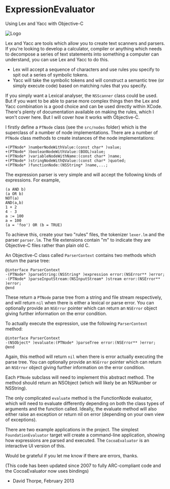ExpressionEvaluator
===================

Using Lex and Yacc with Objective-C

![Logo](https://raw.github.com/djthorpe/ExpressionEvaluator/master/screenshot.png)

Lex and Yacc are tools which allow you to create text scanners and parsers. If you're looking
to develop a calculator, compiler or anything which needs to decompose a series of text
statements into something a computer can understand, you can use Lex and Yacc to do this.

 * Lex will accept a sequence of characters and use rules you specify to spit out a series of
   symbolic tokens. 
 * Yacc will take the symbolic tokens and will construct a semantic tree (or simply execute 
   code) based on matching rules that you specify.

If you simply want a Lexical analyser, the `NSScanner` class could be used. But if you want to
be able to parse more complex things then the Lex and Yacc combination is a good choice and can
be used directly within XCode. There's plenty of documentation available on making the rules,
which I won't cover here. But I will cover how it works with Objective-C.

I firstly define a `PTNode` class (see the `src/nodes` folder)
which is the superclass of a number of node implementations. There are a number of
`PTNode` class methods to create instances of the node implementations:

```objc
+(PTNode* )numberNodeWithValue:(const char* )value;
+(PTNode* )booleanNodeWithValue:(BOOL)value;
+(PTNode* )variableNodeWithName:(const char* )name;
+(PTNode* )stringNodeWithQValue:(const char* )quoted;
+(PTNode* )functionNode:(NSString* )name,...;
```

The expression parser is very simple and will accept the following kinds of expressions. For example,

```
(a AND b)
(a OR b) 
NOT(a)
AND(a,b)
1 + 2
4 - 3
a := 100 
a = 100
(a = 'foo') OR (b = TRUE)
```

To achieve this, create your two "rules" files, the tokenizer `lexer.lm` and the parser `parser.lm`.
The file extensions contain "m" to indicate they are Objective-C files rather than plain old C.

An Objective-C class called `ParserContext` contains two methods which return the parse tree:

```objc
@interface ParserContext
-(PTNode* )parseString:(NSString* )expression error:(NSError** )error;
-(PTNode* )parseInputStream:(NSInputStream* )stream error:(NSError** )error;
@end
```

These return a `PTNode` parse tree from a string and file stream respectively,
and will return `nil` when there is either a lexical or parse error. You can optionally
provide an `NSError` pointer which can return an `NSError` object giving further information
on the error condition.

To actually execute the expression, use the following `ParserContext` method:

```objc
@interface ParserContext
-(NSObject* )evaluate:(PTNode* )parseTree error:(NSError** )error;
@end
```

Again, this method will return `nil` when there is error actually executing the parse tree.
You can optionally provide an `NSError` pointer which can return an `NSError` object giving further information
on the error condition.

Each `PTNode` subclass will need to implement this abstract method. The method should return an
NSObject (which will likely be an NSNumber or NSString).

The only complicated `evaluate` method is the FunctionNode evaluator, which will need to evaluate
differently depending on both the class types of arguments and the function called. Ideally,
the evaluate method will also either raise an exception or return nil on error (depending on
your own view of exceptions).

There are two example applications in the project. The simplest `FoundationEvaluator` 
target will create a command-line application, showing how expressions are parsed and
executed. The `CocoaEvaluator` is an interactive UI version of this.

Would be grateful if you let me know if there are errors, thanks.


(This code has been updated since 2007 to fully ARC-compliant code and the CocoaEvaluator
now uses bindings)

- David Thorpe, February 2013


